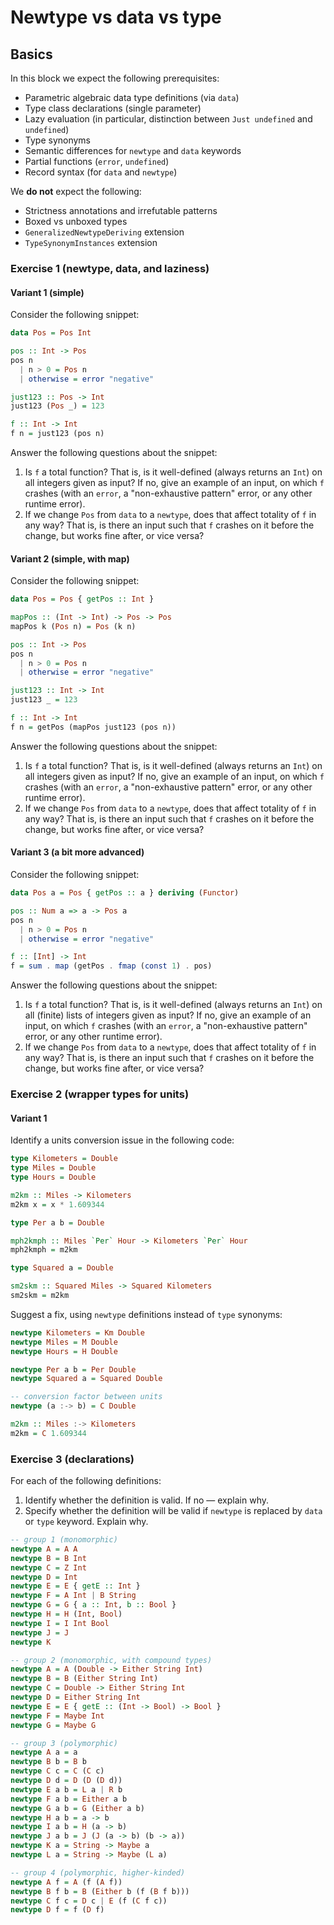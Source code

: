 # Newtype vs data vs type

## Basics

In this block we expect the following prerequisites:

- Parametric algebraic data type definitions (via `data`)
- Type class declarations (single parameter)
- Lazy evaluation (in particular, distinction between `Just undefined` and `undefined`)
- Type synonyms
- Semantic differences for `newtype` and `data` keywords
- Partial functions (`error`, `undefined`)
- Record syntax (for `data` and `newtype`)

We **do not** expect the following:

- Strictness annotations and irrefutable patterns
- Boxed vs unboxed types
- `GeneralizedNewtypeDeriving` extension
- `TypeSynonymInstances` extension

### Exercise 1 (newtype, data, and laziness)

#### Variant 1 (simple)

Consider the following snippet:

```haskell
data Pos = Pos Int

pos :: Int -> Pos
pos n
  | n > 0 = Pos n
  | otherwise = error "negative"

just123 :: Pos -> Int
just123 (Pos _) = 123

f :: Int -> Int
f n = just123 (pos n)
```

Answer the following questions about the snippet:

1. Is `f` a total function? That is, is it well-defined (always returns an `Int`) on all integers given as input?
   If no, give an example of an input, on which `f` crashes (with an `error`, a "non-exhaustive pattern" error, or any other runtime error).
2. If we change `Pos` from `data` to a `newtype`, does that affect totality of `f` in any way?
   That is, is there an input such that `f` crashes on it before the change, but works fine after, or vice versa?

#### Variant 2 (simple, with map)

Consider the following snippet:

```haskell
data Pos = Pos { getPos :: Int }

mapPos :: (Int -> Int) -> Pos -> Pos
mapPos k (Pos n) = Pos (k n)

pos :: Int -> Pos
pos n
  | n > 0 = Pos n
  | otherwise = error "negative"

just123 :: Int -> Int
just123 _ = 123

f :: Int -> Int
f n = getPos (mapPos just123 (pos n))
```

Answer the following questions about the snippet:

1. Is `f` a total function? That is, is it well-defined (always returns an `Int`) on all integers given as input?
   If no, give an example of an input, on which `f` crashes (with an `error`, a "non-exhaustive pattern" error, or any other runtime error).
2. If we change `Pos` from `data` to a `newtype`, does that affect totality of `f` in any way?
   That is, is there an input such that `f` crashes on it before the change, but works fine after, or vice versa?

#### Variant 3 (a bit more advanced)

Consider the following snippet:

```haskell
data Pos a = Pos { getPos :: a } deriving (Functor)

pos :: Num a => a -> Pos a
pos n
  | n > 0 = Pos n
  | otherwise = error "negative"

f :: [Int] -> Int
f = sum . map (getPos . fmap (const 1) . pos)
```

Answer the following questions about the snippet:

1. Is `f` a total function? That is, is it well-defined (always returns an `Int`) on all (finite) lists of integers given as input?
   If no, give an example of an input, on which `f` crashes (with an `error`, a "non-exhaustive pattern" error, or any other runtime error).
2. If we change `Pos` from `data` to a `newtype`, does that affect totality of `f` in any way?
   That is, is there an input such that `f` crashes on it before the change, but works fine after, or vice versa?

### Exercise 2 (wrapper types for units)

#### Variant 1

Identify a units conversion issue in the following code:

```haskell
type Kilometers = Double
type Miles = Double
type Hours = Double

m2km :: Miles -> Kilometers
m2km x = x * 1.609344

type Per a b = Double

mph2kmph :: Miles `Per` Hour -> Kilometers `Per` Hour
mph2kmph = m2km

type Squared a = Double

sm2skm :: Squared Miles -> Squared Kilometers
sm2skm = m2km
```

Suggest a fix, using `newtype` definitions instead of `type` synonyms:

```haskell
newtype Kilometers = Km Double
newtype Miles = M Double
newtype Hours = H Double

newtype Per a b = Per Double
newtype Squared a = Squared Double

-- conversion factor between units
newtype (a :-> b) = C Double

m2km :: Miles :-> Kilometers
m2km = C 1.609344
```

### Exercise 3 (declarations)

For each of the following definitions:

1. Identify whether the definition is valid. If no — explain why.
2. Specify whether the definition will be valid if `newtype` is replaced by `data` or `type` keyword. Explain why.

```haskell
-- group 1 (monomorphic)
newtype A = A A
newtype B = B Int
newtype C = Z Int
newtype D = Int
newtype E = E { getE :: Int }
newtype F = A Int | B String
newtype G = G { a :: Int, b :: Bool }
newtype H = H (Int, Bool)
newtype I = I Int Bool
newtype J = J
newtype K
```

```haskell
-- group 2 (monomorphic, with compound types)
newtype A = A (Double -> Either String Int)
newtype B = B (Either String Int)
newtype C = Double -> Either String Int
newtype D = Either String Int
newtype E = E { getE :: (Int -> Bool) -> Bool }
newtype F = Maybe Int
newtype G = Maybe G
```

```haskell
-- group 3 (polymorphic)
newtype A a = a
newtype B b = B b
newtype C c = C (C c)
newtype D d = D (D (D d))
newtype E a b = L a | R b
newtype F a b = Either a b
newtype G a b = G (Either a b)
newtype H a b = a -> b
newtype I a b = H (a -> b)
newtype J a b = J (J (a -> b) (b -> a))
newtype K a = String -> Maybe a
newtype L a = String -> Maybe (L a)
```

```haskell
-- group 4 (polymorphic, higher-kinded)
newtype A f = A (f (A f))
newtype B f b = B (Either b (f (B f b)))
newtype C f c = D c | E (f (C f c))
newtype D f = f (D f)
```

